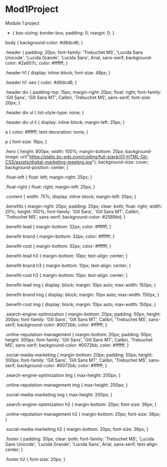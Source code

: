 # Mod1Project
Module 1 project
* {
    box-sizing: border-box;
    padding: 0;
    margin: 0;
}

body {
    background-color: #d9dcd6;
}

.header {
    padding: 20px;
    font-family: 'Trebuchet MS', 'Lucida Sans Unicode', 'Lucida Grande', 'Lucida Sans', Arial, sans-serif;
    background-color: #2a607c;
    color: #ffffff;
}

.header h1 {
    display: inline-block;
    font-size: 48px;
}

.header h1 .seo {
    color: #d9dcd6;
}

.header div {
    padding-top: 15px;
    margin-right: 20px;
    float: right;
    font-family: 'Gill Sans', 'Gill Sans MT', Calibri, 'Trebuchet MS', sans-serif;
    font-size: 20px;
}

.header div ul {
    list-style-type: none;
}

.header div ul li {
    display: inline-block;
    margin-left: 25px;
}

a {
    color: #ffffff;
    text-decoration: none;
}

p {
    font-size: 16px;
}

.hero {
    height: 800px;
    width: 100%;
    margin-bottom: 25px;
    background-image: url("https://static.bc-edx.com/coding/full-stack/01-HTML-Git-CSS/assets/digital-marketing-meeting.jpg");
    background-size: cover;
    background-position: center;
}

.float-left {
    float: left;
    margin-right: 25px;
}

.float-right {
    float: right;
    margin-left: 25px;
}

.content {
    width: 75%;
    display: inline-block;
    margin-left: 20px;
}

.benefits {
    margin-right: 20px;
    padding: 20px;
    clear: both;
    float: right;
    width: 20%;
    height: 100%;
    font-family: 'Gill Sans', 'Gill Sans MT', Calibri, 'Trebuchet MS', sans-serif;
    background-color: #2589bd;
}

.benefit-lead {
    margin-bottom: 32px;
    color: #ffffff;
}

.benefit-brand {
    margin-bottom: 32px;
    color: #ffffff;
}

.benefit-cost {
    margin-bottom: 32px;
    color: #ffffff;
}

.benefit-lead h3 {
    margin-bottom: 10px;
    text-align: center;
}

.benefit-brand h3 {
    margin-bottom: 10px;
    text-align: center;
}

.benefit-cost h3 {
    margin-bottom: 10px;
    text-align: center;
}

.benefit-lead img {
    display: block;
    margin: 10px auto;
    max-width: 150px;
}

.benefit-brand img {
    display: block;
    margin: 10px auto;
    max-width: 150px;
}

.benefit-cost img {
    display: block;
    margin: 10px auto;
    max-width: 150px;
}

.search-engine-optimization {
    margin-bottom: 20px;
    padding: 50px;
    height: 300px;
    font-family: 'Gill Sans', 'Gill Sans MT', Calibri, 'Trebuchet MS', sans-serif;
    background-color: #0072bb;
    color: #ffffff;
}

.online-reputation-management {
    margin-bottom: 20px;
    padding: 50px;
    height: 300px;
    font-family: 'Gill Sans', 'Gill Sans MT', Calibri, 'Trebuchet MS', sans-serif;
    background-color: #0072bb;
    color: #ffffff;
}

.social-media-marketing {
    margin-bottom: 20px;
    padding: 50px;
    height: 300px;
    font-family: 'Gill Sans', 'Gill Sans MT', Calibri, 'Trebuchet MS', sans-serif;
    background-color: #0072bb;
    color: #ffffff;
}

.search-engine-optimization img {
    max-height: 200px;
}

.online-reputation-management img {
    max-height: 200px;
}

.social-media-marketing img {
    max-height: 200px;
}

.search-engine-optimization h2 {
    margin-bottom: 20px;
    font-size: 36px;
}

.online-reputation-management h2 {
    margin-bottom: 20px;
    font-size: 36px;
}

.social-media-marketing h2 {
    margin-bottom: 20px;
    font-size: 36px;
}

.footer {
    padding: 30px;
    clear: both;
    font-family: 'Trebuchet MS', 'Lucida Sans Unicode', 'Lucida Grande', 'Lucida Sans', Arial, sans-serif;
    text-align: center;
}

.footer h2 {
    font-size: 20px;
}
